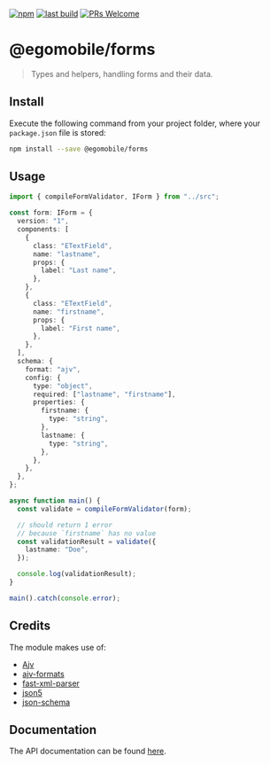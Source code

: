 [![npm](https://img.shields.io/npm/v/@egomobile/forms.svg)](https://www.npmjs.com/package/@egomobile/forms)
[![last build](https://img.shields.io/github/workflow/status/egomobile/node-forms/Publish)](https://github.com/egomobile/node-forms/actions?query=workflow%3APublish)
[![PRs Welcome](https://img.shields.io/badge/PRs-welcome-brightgreen.svg?style=flat-square)](https://github.com/egomobile/node-forms/pulls)

# @egomobile/forms

> Types and helpers, handling forms and their data.

## Install

Execute the following command from your project folder, where your `package.json` file is stored:

```bash
npm install --save @egomobile/forms
```

## Usage

```typescript
import { compileFormValidator, IForm } from "../src";

const form: IForm = {
  version: "1",
  components: [
    {
      class: "ETextField",
      name: "lastname",
      props: {
        label: "Last name",
      },
    },
    {
      class: "ETextField",
      name: "firstname",
      props: {
        label: "First name",
      },
    },
  ],
  schema: {
    format: "ajv",
    config: {
      type: "object",
      required: ["lastname", "firstname"],
      properties: {
        firstname: {
          type: "string",
        },
        lastname: {
          type: "string",
        },
      },
    },
  },
};

async function main() {
  const validate = compileFormValidator(form);

  // should return 1 error
  // because `firstname` has no value
  const validationResult = validate({
    lastname: "Doe",
  });

  console.log(validationResult);
}

main().catch(console.error);
```

## Credits

The module makes use of:

- [Ajv](https://github.com/ajv-validator/ajv)
- [ajv-formats](https://github.com/ajv-validator/ajv-formats)
- [fast-xml-parser](https://github.com/NaturalIntelligence/fast-xml-parser)
- [json5](https://github.com/json5/json5)
- [json-schema](https://www.npmjs.com/package/json-schema)

## Documentation

The API documentation can be found [here](https://egomobile.github.io/node-forms/).
